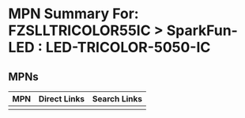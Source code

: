



# MPN Summary For: FZSLLTRICOLOR55IC > SparkFun-LED : LED-TRICOLOR-5050-IC

## MPNs
  

|MPN|Direct Links|Search Links|
| :--- | :--- | :--- |
||||
